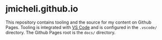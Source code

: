 # jmicheli.github.io

This repository contains tooling and the source for my content on Github Pages. Tooling is integrated with [VS Code](https://code.visualstudio.com/) and is configured in the `.vscode/` directory. The Github Pages root is the `docs/` directory.
